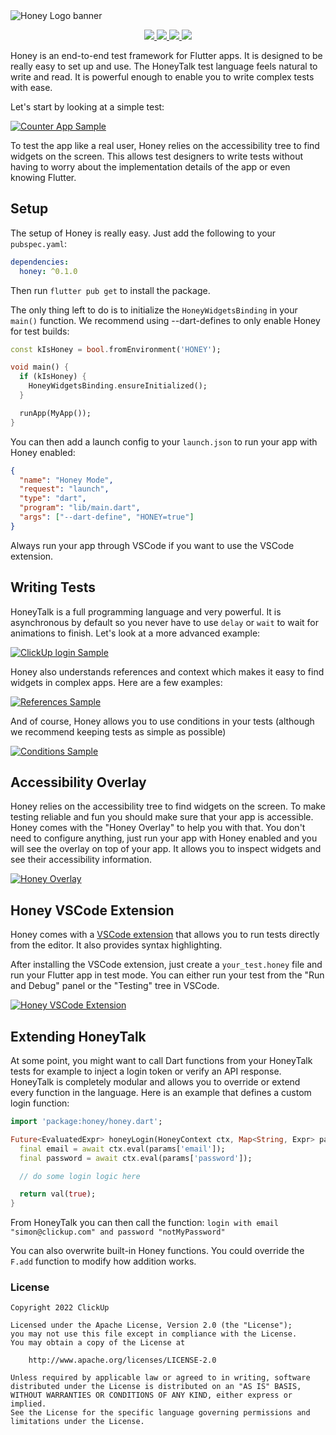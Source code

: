 <picture>
  <source media="(prefers-color-scheme: dark)" srcset="https://raw.githubusercontent.com/clickup/honey/main/.github/assets/honey-banner-dark.svg">
  <source media="(prefers-color-scheme: light)" srcset="https://raw.githubusercontent.com/clickup/honey/main/.github/assets/honey-banner-light.svg">
  <img alt="Honey Logo banner" src="https://raw.githubusercontent.com/clickup/honey/main/.github/assets/honey-banner-light.svg">
</picture>

<p align="center">
  <a href="https://pub.dev/packages/honey">
    <img src="https://img.shields.io/pub/v/honey?label=pub.dev&labelColor=333940&logo=dart">
  </a>
   <a href="https://honey.dev">
    <img src="https://img.shields.io/static/v1?label=honey&message=docs&labelColor=333940&logo=mdBook&logoColor=white&color=229ED9">
  </a>
  <a href="https://github.com/clickup/honey/actions/workflows/dart.yaml">
    <img src="https://img.shields.io/github/workflow/status/clickup/honey/Dart%20CI/main?label=tests&labelColor=333940&logo=github">
  </a>
  <a href="https://app.codecov.io/gh/clickup/honey">
    <img src="https://img.shields.io/codecov/c/github/clickup/honey?logo=codecov&logoColor=fff&labelColor=333940">
  </a>
</p>

Honey is an end-to-end test framework for Flutter apps. It is designed to be really easy to set up and use. The HoneyTalk test language feels natural to write and read. It is powerful enough to enable you to write complex tests with ease.

Let's start by looking at a simple test:

[![Counter App Sample](https://raw.githubusercontent.com/clickup/honey/main/.github/assets/sample-counter-app.svg)](#)

To test the app like a real user, Honey relies on the accessibility tree to find widgets on the screen. This allows test designers to write tests without having to worry about the implementation details of the app or even knowing Flutter.

## Setup

The setup of Honey is really easy. Just add the following to your `pubspec.yaml`:

```yaml
dependencies:
  honey: ^0.1.0
```

Then run `flutter pub get` to install the package.

The only thing left to do is to initialize the `HoneyWidgetsBinding` in your `main()` function. We recommend using --dart-defines to only enable Honey for test builds:

```dart
const kIsHoney = bool.fromEnvironment('HONEY');

void main() {
  if (kIsHoney) {
    HoneyWidgetsBinding.ensureInitialized();
  }

  runApp(MyApp());
}
```

You can then add a launch config to your `launch.json` to run your app with Honey enabled:

```json
{
  "name": "Honey Mode",
  "request": "launch",
  "type": "dart",
  "program": "lib/main.dart",
  "args": ["--dart-define", "HONEY=true"]
}
```

Always run your app through VSCode if you want to use the VSCode extension.

## Writing Tests

HoneyTalk is a full programming language and very powerful. It is asynchronous by default so you never have to use `delay` or `wait` to wait for animations to finish. Let's look at a more advanced example:

[![ClickUp login Sample](https://raw.githubusercontent.com/clickup/honey/main/.github/assets/sample-clickup-login.svg)](#)

Honey also understands references and context which makes it easy to find widgets in complex apps. Here are a few examples:

[![References Sample](https://raw.githubusercontent.com/clickup/honey/main/.github/assets/sample-references.svg)](#)

And of course, Honey allows you to use conditions in your tests (although we recommend keeping tests as simple as possible)

[![Conditions Sample](https://raw.githubusercontent.com/clickup/honey/main/.github/assets/sample-conditions.svg)](#)

## Accessibility Overlay

Honey relies on the accessibility tree to find widgets on the screen. To make testing reliable and fun you should make sure that your app is accessible. Honey comes with the "Honey Overlay" to help you with that. You don't need to configure anything, just run your app with Honey enabled and you will see the overlay on top of your app. It allows you to inspect widgets and see their accessibility information.

[![Honey Overlay](https://raw.githubusercontent.com/clickup/honey/main/.github/assets/honey-overlay.png)](#)

## Honey VSCode Extension

Honey comes with a [VSCode extension]() that allows you to run tests directly from the editor. It also provides syntax highlighting.

After installing the VSCode extension, just create a `your_test.honey` file and run your Flutter app in test mode. You can either run your test from the "Run and Debug" panel or the "Testing" tree in VSCode.

[![Honey VSCode Extension](https://raw.githubusercontent.com/clickup/honey/main/.github/assets/honey-vscode.png)](#)

## Extending HoneyTalk

At some point, you might want to call Dart functions from your HoneyTalk tests for example to inject a login token or verify an API response. HoneyTalk is completely modular and allows you to override or extend every function in the language. Here is an example that defines a custom login function:

```dart
import 'package:honey/honey.dart';

Future<EvaluatedExpr> honeyLogin(HoneyContext ctx, Map<String, Expr> params) {
  final email = await ctx.eval(params['email']);
  final password = await ctx.eval(params['password']);

  // do some login logic here

  return val(true);
}
```

From HoneyTalk you can then call the function:
`login with email "simon@clickup.com" and password "notMyPassword"`

You can also overwrite built-in Honey functions. You could override the `F.add` function to modify how addition works.

### License

```
Copyright 2022 ClickUp

Licensed under the Apache License, Version 2.0 (the "License");
you may not use this file except in compliance with the License.
You may obtain a copy of the License at

    http://www.apache.org/licenses/LICENSE-2.0

Unless required by applicable law or agreed to in writing, software
distributed under the License is distributed on an "AS IS" BASIS,
WITHOUT WARRANTIES OR CONDITIONS OF ANY KIND, either express or implied.
See the License for the specific language governing permissions and
limitations under the License.
```

